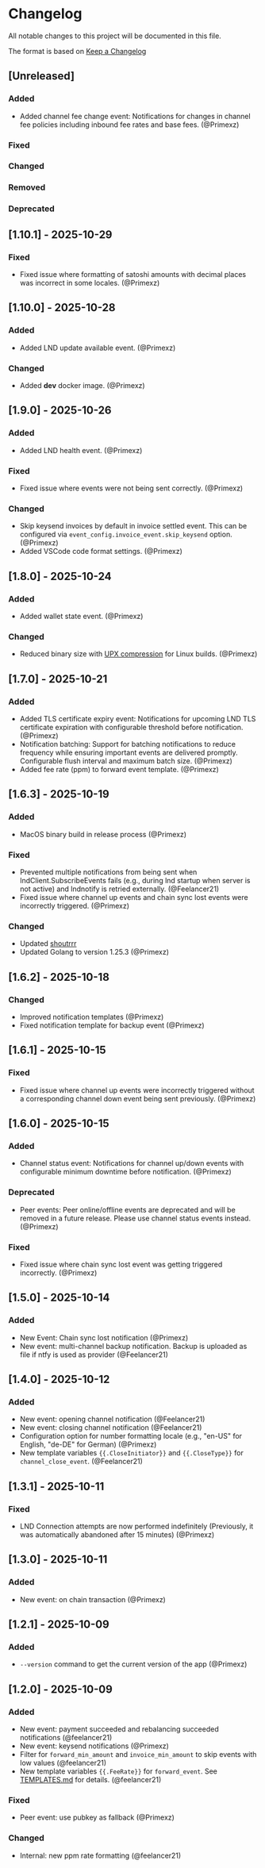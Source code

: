 # Changelog
All notable changes to this project will be documented in this file.

The format is based on [Keep a Changelog](https://keepachangelog.com/en/1.0.0/)

## [Unreleased]
### Added
- Added channel fee change event: Notifications for changes in channel fee policies including inbound fee rates and base fees. (@Primexz)

### Fixed
### Changed
### Removed
### Deprecated


## [1.10.1] - 2025-10-29

### Fixed
- Fixed issue where formatting of satoshi amounts with decimal places was incorrect in some locales. (@Primexz)


## [1.10.0] - 2025-10-28

### Added
- Added LND update available event. (@Primexz)

### Changed
- Added **dev** docker image. (@Primexz)


## [1.9.0] - 2025-10-26

### Added
- Added LND health event. (@Primexz)

### Fixed
- Fixed issue where events were not being sent correctly. (@Primexz)

### Changed
- Skip keysend invoices by default in invoice settled event. This can be configured via `event_config.invoice_event.skip_keysend` option. (@Primexz)
- Added VSCode code format settings. (@Primexz)


## [1.8.0] - 2025-10-24

### Added
- Added wallet state event. (@Primexz)

### Changed
- Reduced binary size with [UPX compression](https://github.com/upx/upx) for Linux builds. (@Primexz)


## [1.7.0] - 2025-10-21

### Added
- Added TLS certificate expiry event: Notifications for upcoming LND TLS certificate expiration with configurable threshold before notification. (@Primexz)
- Notification batching: Support for batching notifications to reduce frequency while ensuring important events are delivered promptly. Configurable flush interval and maximum batch size. (@Primexz)
- Added fee rate (ppm) to forward event template. (@Primexz)


## [1.6.3] - 2025-10-19

### Added
- MacOS binary build in release process (@Primexz)

### Fixed
- Prevented multiple notifications from being sent when lndClient.SubscribeEvents fails (e.g., during lnd startup when server is not active) and lndnotify is retried externally. (@Feelancer21)
- Fixed issue where channel up events and chain sync lost events were incorrectly triggered. (@Primexz)

### Changed

- Updated [shoutrrr](https://github.com/nicholas-fedor/shoutrrr/releases/tag/v0.10.3)
- Updated Golang to version 1.25.3 (@Primexz)

## [1.6.2] - 2025-10-18

### Changed
- Improved notification templates (@Primexz)
- Fixed notification template for backup event (@Primexz)


## [1.6.1] - 2025-10-15

### Fixed
- Fixed issue where channel up events were incorrectly triggered without a corresponding channel down event being sent previously. (@Primexz)


## [1.6.0] - 2025-10-15

### Added
- Channel status event: Notifications for channel up/down events with configurable minimum downtime before notification. (@Primexz)

### Deprecated
- Peer events: Peer online/offline events are deprecated and will be removed in a future release. Please use channel status events instead. (@Primexz)

### Fixed
- Fixed issue where chain sync lost event was getting triggered incorrectly. (@Primexz)


## [1.5.0] - 2025-10-14

### Added
- New Event: Chain sync lost notification (@Primexz)
- New event: multi-channel backup notification. Backup is uploaded as file if ntfy is used as provider (@Feelancer21)


## [1.4.0] - 2025-10-12

### Added
- New event: opening channel notification (@Feelancer21)
- New event: closing channel notification (@Feelancer21)
- Configuration option for number formatting locale (e.g., "en-US" for English, "de-DE" for German) (@Primexz)
- New template variables `{{.CloseInitiator}}` and `{{.CloseType}}` for `channel_close_event`. (@Feelancer21)


## [1.3.1] - 2025-10-11

### Fixed
- LND Connection attempts are now performed indefinitely (Previously, it was automatically abandoned after 15 minutes) (@Primexz)


## [1.3.0] - 2025-10-11

### Added
- New event: on chain transaction (@Primexz)


## [1.2.1] - 2025-10-09

### Added
- ``--version`` command to get the current version of the app (@Primexz)


## [1.2.0] - 2025-10-09

### Added
- New event: payment succeeded and rebalancing succeeded notifications (@feelancer21)
- New event: keysend notifications (@Primexz)
- Filter for `forward_min_amount` and `invoice_min_amount` to skip events with
low values (@feelancer21)
- New template variables `{{.FeeRate}}` for `forward_event`. See
[TEMPLATES.md](TEMPLATES.md) for details. (@feelancer21)

### Fixed

- Peer event: use pubkey as fallback (@Primexz)

### Changed

- Internal: new ppm rate formatting (@feelancer21)
